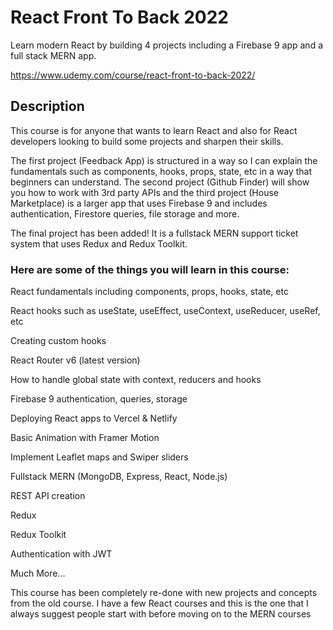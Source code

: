 # React Front To Back 2022

Learn modern React by building 4 projects including a Firebase 9 app and a full stack MERN app.

https://www.udemy.com/course/react-front-to-back-2022/

## Description

This course is for anyone that wants to learn React and also for React developers looking to build some projects and sharpen their skills.

The first project (Feedback App) is structured in a way so I can explain the fundamentals such as components, hooks, props, state, etc in a way that beginners can understand. The second project (Github Finder) will show you how to work with 3rd party APIs and the third project (House Marketplace) is a larger app that uses Firebase 9 and includes authentication, Firestore queries, file storage and more.

The final project has been added! It is a fullstack MERN support ticket system that uses Redux and Redux Toolkit.

### Here are some of the things you will learn in this course:

React fundamentals including components, props, hooks, state, etc

React hooks such as useState, useEffect, useContext, useReducer, useRef, etc

Creating custom hooks

React Router v6 (latest version)

How to handle global state with context, reducers and hooks

Firebase 9 authentication, queries, storage

Deploying React apps to Vercel & Netlify

Basic Animation with Framer Motion

Implement Leaflet maps and Swiper sliders

Fullstack MERN (MongoDB, Express, React, Node.js)

REST API creation

Redux

Redux Toolkit

Authentication with JWT

Much More...

This course has been completely re-done with new projects and concepts from the old course. I have a few React courses and this is the one that I always suggest people start with before moving on to the MERN courses
